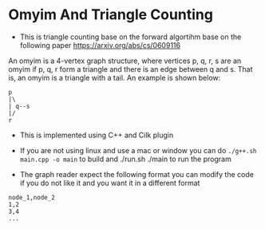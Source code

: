 # Omyim And Triangle Counting

* This is triangle counting base on the forward algortihm base on the following paper https://arxiv.org/abs/cs/0609116

An omyim is a 4-vertex graph structure, where vertices p, q, r, s are an omyim if p, q, r form a triangle and there is an edge between q and s. That is, an omyim is a triangle with a tail. An example is shown below:

```
p
|\
| q--s
|/ 
r

```

* This is implemented using C++ and Cilk plugin

* If you are not using linux and use a mac or window you can do `./g++.sh main.cpp -o main` to build and ./run.sh ./main to run the program

* The graph reader expect the following format you can modify the code if you do not like it and you want it in a different format

```
node_1,node_2
1,2
3,4
...
``` 
